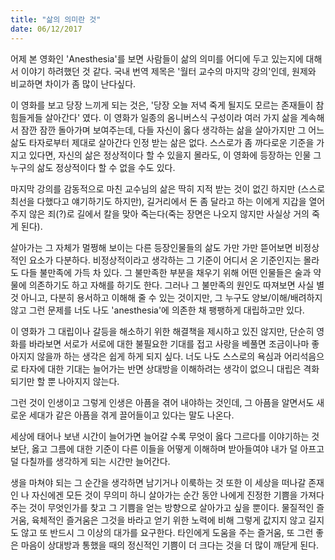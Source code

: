 ```yaml
---
title: "삶의 의미란 것"
date: 06/12/2017
---
```


어제 본 영화인 'Anesthesia'를 보면 사람들이 삶의 의미를 어디에 두고 있는지에 대해서 이야기 하려했던 것 같다. 국내 번역 제목은 '월터 교수의 마지막 강의'인데, 원제와 비교하면 차이가 좀 많이 난다싶다. 

이 영화를 보고 당장 느끼게 되는 것은, '당장 오늘 저녁 죽게 될지도 모르는 존재들이 참 힘들게들 살아간다' 였다. 이 영화가 일종의 옴니버스식 구성이라 여러 가지 삶을 계속해서 잠깐 잠깐 돌아가며 보여주는데, 다들 자신이 옳다 생각하는 삶을 살아가지만 그 어느 삶도 타자로부터 제대로 살아간다 인정 받는 삶은 없다. 스스로가 좀 까다로운 기준을 가지고 있다면, 자신의 삶은 정상적이다 할 수 있을지 몰라도, 이 영화에 등장하는 인물 그 누구의 삶도 정상적이다 할 수 없을 수도 있다.   

마지막 강의를 감동적으로 마친 교수님의 삶은 딱히 지적 받는 것이 없긴 하지만 (스스로 최선을 다했다고 얘기하기도 하지만), 길거리에서 돈 좀 달라고 하는 이에게 지갑을 열어주지 않은 죄(?)로 길에서 칼을 맞아 죽는다(죽는 장면은 나오지 않지만 사실상 거의 죽게 된다). 

살아가는 그 자체가 멀쩡해 보이는 다른 등장인물들의 삶도 가만 가만 뜯어보면 비정상적인 요소가 다분하다. 비정상적이라고 생각하는 그 기준이 어디서 온 기준인지는 몰라도 다들 불만족에 가득 차 있다. 그 불만족한 부분을 채우기 위해 어떤 인물들은 술과 약물에 의존하기도 하고 자해를 하기도 한다. 그러나 그 불만족의 원인도 따져보면 사실 별 것 아니고, 다분히 용서하고 이해해 줄 수 있는 것이지만, 그 누구도 양보/이해/배려하지 않고 그런 문제를 너도 나도 'anesthesia'에 의존한 채 팽팽하게 대립하고만 있다.

이 영화가 그 대립이나 갈등을 해소하기 위한 해결책을 제시하고 있진 않지만, 단순히 영화를 바라보면 서로가 서로에 대한 불필요한 기대를 접고 사랑을 베풀면 조금이나마 좋아지지 않을까 하는 생각은 쉽게 하게 되지 싶다. 너도 나도 스스로의 욕심과 어리석음으로 타자에 대한 기대는 늘어가는 반면 상대방을 이해하려는 생각이 없으니 대립은 격화되기만 할 뿐 나아지지 않는다. 

그런 것이 인생이고 그렇게 인생은 아픔을 겪어 내야하는 것인데, 그 아픔을 알면서도 새로운 세대가 같은 아픔을 겪게 끌어들이고 있다는 말도 나온다. 

세상에 태어나 보낸 시간이 늘어가면 늘어갈 수록 무엇이 옳다 그르다를 이야기하는 것보단, 옳고 그름에 대한 기준이 다른 이들을 어떻게 이해하며 받아들여야 내가 덜 아프고 덜 다칠까를 생각하게 되는 시간만 늘어간다. 

생을 마쳐야 되는 그 순간을 생각하면 남기거나 이룩하는 것 또한 이 세상을 떠나갈 존재인 나 자신에겐 모든 것이 무의미 하니 살아가는 순간 동안 나에게 진정한 기쁨을 가져다주는 것이 무엇인가를 찾고 그 기쁨을 얻는 방향으로 살아가고 싶을 뿐이다. 물질적인 즐거움, 육체적인 즐거움은 그것을 바라고 얻기 위한 노력에 비해 그렇게 값지지 않고 길지도 않고 또 반드시 그 이상의 대가를 요구한다. 타인에게 도움을 주는 즐거움, 또 그런 좋은 마음이 상대방과 통했을 때의 정신적인 기쁨이 더 크다는 것을 더 많이 깨닫게 된다.
